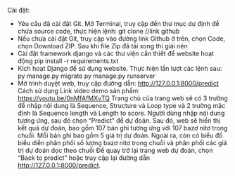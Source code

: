 Cài đặt: 
- Yêu cầu đã cài đặt Git. Mở Terminal, truy cập đến thư mục dự định để chứa source code, thực hiện lệnh:
  git clone //link github
- Nếu chưa cài đặt Git, truy cập vào đường link Github ở trên, chọn Code, chọn Download ZIP. Sau khi file Zip đã tải xong thì giải nén
- Cài đặt framework django và các thư viện cần thiết để website hoạt động
  pip install -r requirements.txt
- Kích hoạt Django để sử dụng website. Thực hiện lần lượt các lệnh sau:
	py manage.py migrate
	py manage.py runserver
- Mở trình duyệt web, truy cập đường dẫn: http://127.0.0.1:8000/predict  
Cách sử dụng
Link video demo sản phẩm: https://youtu.be/0nMfAfMXvTQ 
Trang chủ của trang web sẽ có 3 trường để nhập nội dung là Sequence, Structure và Loop type và 2 trường mặc định là Sequence length và Length to score. Người dùng nhập nội dung tương ứng, sau đó chọn “Predict” để dự đoán.
Sau đó, web sẽ hiển thị kết quả dự đoán, bao gồm 107 bản ghi tương ứng với 107 bazơ nitơ trong chuỗi. Mỗi bản ghi bao gồm 5 giá trị dự đoán. Ngoài ra, còn có biểu đồ biểu diễn phân phối số lượng bazơ nitơ trong chuỗi và phân phối các giá trị dự đoán dọc theo chuỗi
Để quay trở lại trang web dự đoán, chọn “Back to predict” hoặc truy cập lại đường dẫn http://127.0.0.1:8000/predict.

